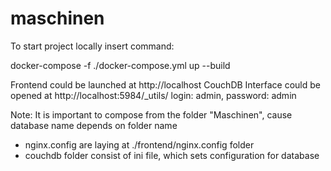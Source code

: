 # maschinen

To start project locally insert command:
 
 docker-compose -f ./docker-compose.yml up --build


Frontend could be launched at http://localhost
CouchDB Interface could be opened at http://localhost:5984/_utils/ login: admin, password: admin

Note:
It is important to compose from the folder "Maschinen", cause database name depends on folder name

- nginx.config are laying at ./frontend/nginx.config folder
- couchdb folder consist of ini file, which sets configuration for database
